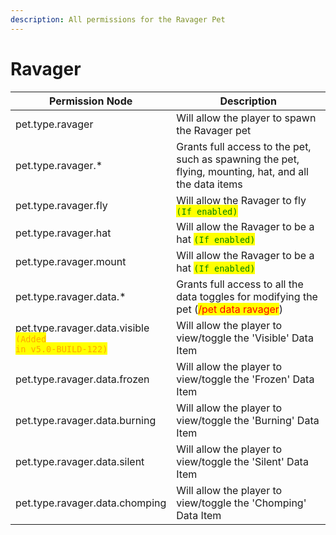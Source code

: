 ```yaml
---
description: All permissions for the Ravager Pet
---
```



# Ravager
| Permission Node | Description |
| - | - |
| pet.type.ravager | Will allow the player to spawn the Ravager pet |
| pet.type.ravager.* | Grants full access to the pet, such as spawning the pet, flying, mounting, hat, and all the data items |
| pet.type.ravager.fly | Will allow the Ravager to fly <mark style="color:green;">`(If enabled)`</mark> |
| pet.type.ravager.hat | Will allow the Ravager to be a hat <mark style="color:green;">`(If enabled)`</mark> |
| pet.type.ravager.mount | Will allow the Ravager to be a hat <mark style="color:green;">`(If enabled)`</mark> |
| pet.type.ravager.data.* | Grants full access to all the data toggles for modifying the pet (<mark style="color:red;">/pet data ravager</mark>) |
| pet.type.ravager.data.visible<br><mark style="color:orange;"><code>(Added in v5.0-BUILD-122)</code></mark> | Will allow the player to view/toggle the 'Visible' Data Item |
| pet.type.ravager.data.frozen | Will allow the player to view/toggle the 'Frozen' Data Item |
| pet.type.ravager.data.burning | Will allow the player to view/toggle the 'Burning' Data Item |
| pet.type.ravager.data.silent | Will allow the player to view/toggle the 'Silent' Data Item |
| pet.type.ravager.data.chomping | Will allow the player to view/toggle the 'Chomping' Data Item |

